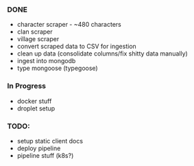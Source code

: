 ### DONE
- character scraper - ~480 characters
- clan scraper
- village scraper
- convert scraped data to CSV for ingestion
- clean up data (consolidate columns/fix shitty data manually)
- ingest into mongodb
- type mongoose (typegoose)

### In Progress
- docker stuff
- droplet setup

### TODO:
- setup static client docs
- deploy pipeline
- pipeline stuff (k8s?)
